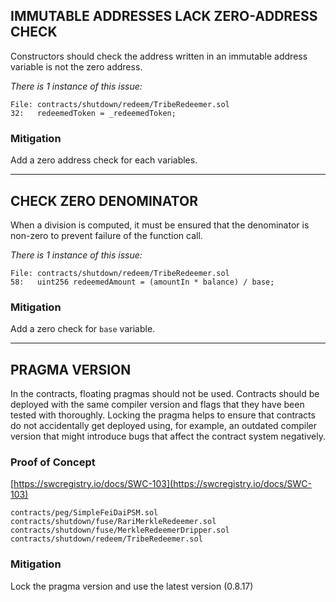 ## IMMUTABLE ADDRESSES LACK ZERO-ADDRESS CHECK

Constructors should check the address written in an immutable address variable is not the zero address.

*There is 1 instance of this issue:*

```solidity
File: contracts/shutdown/redeem/TribeRedeemer.sol
32:   redeemedToken = _redeemedToken;
```

### Mitigation

Add a zero address check for each variables.

---

## CHECK ZERO DENOMINATOR

When a division is computed, it must be ensured that the denominator is non-zero to prevent failure of the function call.

*There is 1 instance of this issue:*

```solidity
File: contracts/shutdown/redeem/TribeRedeemer.sol
58:   uint256 redeemedAmount = (amountIn * balance) / base;
```

### Mitigation

Add a zero check for `base` variable.

---

## **PRAGMA VERSION**

In the contracts, floating pragmas should not be used. Contracts should be deployed with the same compiler version and flags that they have been tested with thoroughly. Locking the pragma helps to ensure that contracts do not accidentally get deployed using, for example, an outdated compiler version that might introduce bugs that affect the contract system negatively.

### Proof of Concept

[https://swcregistry.io/docs/SWC-103](https://swcregistry.io/docs/SWC-103)

```solidity
contracts/peg/SimpleFeiDaiPSM.sol
contracts/shutdown/fuse/RariMerkleRedeemer.sol
contracts/shutdown/fuse/MerkleRedeemerDripper.sol
contracts/shutdown/redeem/TribeRedeemer.sol
```

### Mitigation

Lock the pragma version and use the latest version (0.8.17)